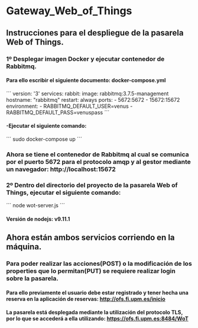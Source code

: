 # Gateway_Web_of_Things

## Instrucciones para el despliegue de la pasarela Web of Things.
### 1º Desplegar imagen Docker y ejecutar contenedor de Rabbitmq.
#### Para ello escribir el siguiente documento: docker-compose.yml
´´´
version: '3'
services:
  rabbit:
    image: rabbitmq:3.7.5-management
    hostname: "rabbitmq"
    restart: always
    ports:
     - 5672:5672
     - 15672:15672
    environment:
     - RABBITMQ_DEFAULT_USER=venus
     - RABBITMQ_DEFAULT_PASS=venuspass
´´´
#### -Ejecutar el siguiente comando:
´´´
sudo docker-compose up
´´´
### Ahora se tiene el contenedor de Rabbitmq al cual se comunica por el puerto 5672 para el protocolo amqp y al gestor mediante un navegador: http://localhost:15672

### 2º Dentro del directorio del proyecto de la pasarela Web of Things, ejecutar el siguiente comando:
´´´
node wot-server.js
´´´
#### Versión de nodejs: v9.11.1
## Ahora están ambos servicios corriendo en la máquina.

### Para poder realizar las acciones(POST) o la modificación de los properties que lo permitan(PUT) se requiere realizar login sobre la pasarela.
#### Para ello previamente el usuario debe estar registrado y tener hecha una reserva en la aplicación de reservas: http://ofs.fi.upm.es/inicio

#### La pasarela está desplegada mediante la utilización del protocolo TLS, por lo que se accederá a ella utilizando: https://ofs.fi.upm.es:8484/WoT